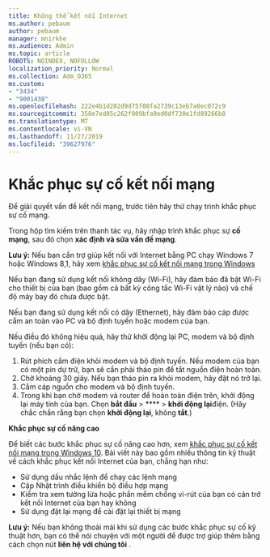 ```yaml
---
title: Không thể kết nối Internet
ms.author: pebaum
author: pebaum
manager: mnirkhe
ms.audience: Admin
ms.topic: article
ROBOTS: NOINDEX, NOFOLLOW
localization_priority: Normal
ms.collection: Adm_O365
ms.custom:
- "3434"
- "9001438"
ms.openlocfilehash: 222e4b1d282d9d75f08fa2739c13eb7a0ec072c9
ms.sourcegitcommit: 358e7ed05c262f909bfa9ed0df730e1fd89266b8
ms.translationtype: MT
ms.contentlocale: vi-VN
ms.lasthandoff: 11/27/2019
ms.locfileid: "39627976"
---
```

# <a name="fix-network-connection-issues"></a>Khắc phục sự cố kết nối mạng

Để giải quyết vấn đề kết nối mạng, trước tiên hãy thử chạy trình khắc phục sự cố mạng. 

Trong hộp tìm kiếm trên thanh tác vụ, hãy nhập trình khắc phục sự **cố mạng**, sau đó chọn **xác định và sửa vấn đề mạng**.

**Lưu ý:** Nếu bạn cần trợ giúp kết nối với Internet bằng PC chạy Windows 7 hoặc Windows 8,1, hãy xem [khắc phục sự cố kết nối mạng trong Windows](https://support.microsoft.com/help/15287) 

Nếu bạn đang sử dụng kết nối không dây (Wi-Fi), hãy đảm bảo đã bật Wi-Fi cho thiết bị của bạn (bao gồm cả bất kỳ công tắc Wi-Fi vật lý nào) và chế độ máy bay đó chưa được bật.

Nếu bạn đang sử dụng kết nối có dây (Ethernet), hãy đảm bảo cáp được cắm an toàn vào PC và bộ định tuyến hoặc modem của bạn.

Nếu điều đó không hiệu quả, hãy thử khởi động lại PC, modem và bộ định tuyến (nếu bạn có):

1. Rút phích cắm điện khỏi modem và bộ định tuyến. Nếu modem của bạn có một pin dự trữ, bạn sẽ cần phải tháo pin để tắt nguồn điện hoàn toàn.
2. Chờ khoảng 30 giây. Nếu bạn tháo pin ra khỏi modem, hãy đặt nó trở lại.
3. Cắm cáp nguồn cho modem và bộ định tuyến.
4. Trong khi bạn chờ modem và router để hoàn toàn điện trên, khởi động lại máy tính của bạn. Chọn **bắt đầu** > **** > **khởi động lại**điện. (Hãy chắc chắn rằng bạn chọn **khởi động lại**, không **tắt**.)

**Khắc phục sự cố nâng cao**

Để biết các bước khắc phục sự cố nâng cao hơn, xem [khắc phục sự cố kết nối mạng trong Windows 10](https://support.microsoft.com/help/10741?ocid=SMC10741%2F). Bài viết này bao gồm nhiều thông tin kỹ thuật về cách khắc phục kết nối Internet của bạn, chẳng hạn như:

- Sử dụng dấu nhắc lệnh để chạy các lệnh mạng
- Cập Nhật trình điều khiển bộ điều hợp mạng
- Kiểm tra xem tường lửa hoặc phần mềm chống vi-rút của bạn có cản trở kết nối Internet của bạn hay không
- Sử dụng đặt lại mạng để cài đặt lại thiết bị mạng

**Lưu ý:** Nếu bạn không thoải mái khi sử dụng các bước khắc phục sự cố kỹ thuật hơn, bạn có thể nói chuyện với một người để được trợ giúp thêm bằng cách chọn nút **liên hệ với chúng tôi** .